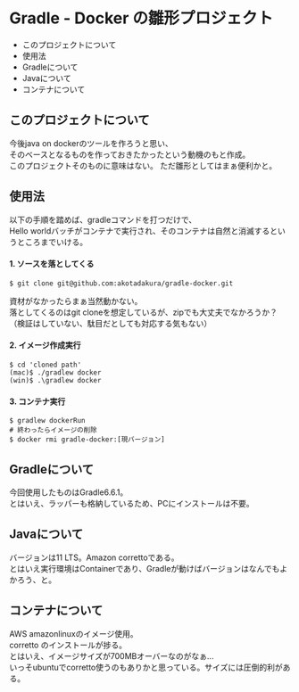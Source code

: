 # Gradle - Docker の雛形プロジェクト
- このプロジェクトについて
- 使用法
- Gradleについて
- Javaについて
- コンテナについて

 ## このプロジェクトについて
今後java on dockerのツールを作ろうと思い、  
そのベースとなるものを作っておきたかったという動機のもと作成。  
このプロジェクトそのものに意味はない。
ただ雛形としてはまぁ便利かと。  
 
 ## 使用法
 以下の手順を踏めば、gradleコマンドを打つだけで、  
 Hello worldバッチがコンテナで実行され、そのコンテナは自然と消滅するというところまでいける。
#### 1. ソースを落としてくる
 ```shell script
$ git clone git@github.com:akotadakura/gradle-docker.git
```
資材がなかったらまぁ当然動かない。  
落としてくるのはgit cloneを想定しているが、zipでも大丈夫でなかろうか？  
（検証はしていない、駄目だとしても対応する気もない）

#### 2. イメージ作成実行
```shell script
$ cd 'cloned path'
(mac)$ ./gradlew docker
(win)$ .\gradlew docker
``` 

#### 3. コンテナ実行
```shell script
$ gradlew dockerRun
# 終わったらイメージの削除
$ docker rmi gradle-docker:[現バージョン]
```

## Gradleについて
今回使用したものはGradle6.6.1。  
とはいえ、ラッパーも格納しているため、PCにインストールは不要。

## Javaについて
バージョンは11 LTS。Amazon correttoである。  
とはいえ実行環境はContainerであり、Gradleが動けばバージョンはなんでもよかろう、と。

## コンテナについて
AWS amazonlinuxのイメージ使用。  
corretto のインストールが捗る。  
とはいえ、イメージサイズが700MBオーバーなのがなぁ...  
いっそubuntuでcorretto使うのもありかと思っている。サイズには圧倒的利がある。